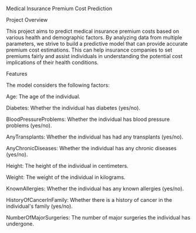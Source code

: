 Medical Insurance Premium Cost Prediction

Project Overview

This project aims to predict medical insurance premium costs based on various health and demographic factors. By analyzing data from multiple parameters, we strive to build a predictive model that can provide accurate premium cost estimations. This can help insurance companies to set premiums fairly and assist individuals in understanding the potential cost implications of their health conditions.

Features

The model considers the following factors:

Age: The age of the individual.

Diabetes: Whether the individual has diabetes (yes/no).

BloodPressureProblems: Whether the individual has blood pressure problems (yes/no).

AnyTransplants: Whether the individual has had any transplants (yes/no).

AnyChronicDiseases: Whether the individual has any chronic diseases (yes/no).

Height: The height of the individual in centimeters.

Weight: The weight of the individual in kilograms.

KnownAllergies: Whether the individual has any known allergies (yes/no).

HistoryOfCancerInFamily: Whether there is a history of cancer in the individual's family (yes/no).

NumberOfMajorSurgeries: The number of major surgeries the individual has undergone.
